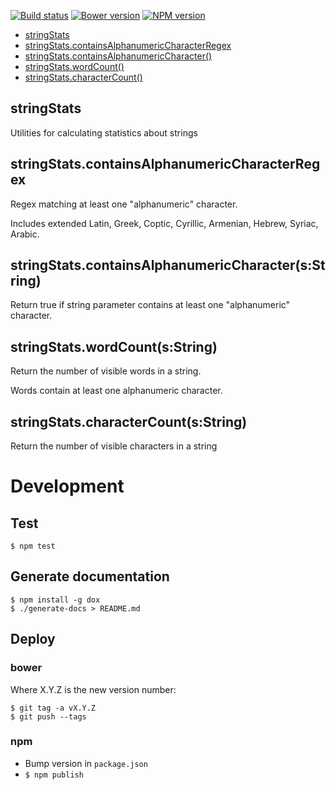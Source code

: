 [![Build status](https://img.shields.io/travis/jbrudvik/string-stats.svg)](https://travis-ci.org/jbrudvik/string-stats)
[![Bower version](http://img.shields.io/bower/v/string-stats.svg)](https://github.com/jbrudvik/string-stats)
[![NPM version](http://img.shields.io/npm/v/string-stats.svg)](https://www.npmjs.org/package/string-stats)

  - [stringStats](#stringstats)
  - [stringStats.containsAlphanumericCharacterRegex](#stringstatscontainsalphanumericcharacterregex)
  - [stringStats.containsAlphanumericCharacter()](#stringstatscontainsalphanumericcharactersstring)
  - [stringStats.wordCount()](#stringstatswordcountsstring)
  - [stringStats.characterCount()](#stringstatscharactercountsstring)

## stringStats

  Utilities for calculating statistics about strings

## stringStats.containsAlphanumericCharacterRegex

  Regex matching at least one "alphanumeric" character.
  
  Includes extended Latin, Greek, Coptic, Cyrillic, Armenian, Hebrew, Syriac, Arabic.

## stringStats.containsAlphanumericCharacter(s:String)

  Return true if string parameter contains at least one "alphanumeric" character.

## stringStats.wordCount(s:String)

  Return the number of visible words in a string.
  
  Words contain at least one alphanumeric character.

## stringStats.characterCount(s:String)

  Return the number of visible characters in a string

# Development

## Test

    $ npm test

## Generate documentation

    $ npm install -g dox
    $ ./generate-docs > README.md

## Deploy

### bower

Where X.Y.Z is the new version number:

    $ git tag -a vX.Y.Z
    $ git push --tags

### npm

- Bump version in `package.json`
- `$ npm publish`
